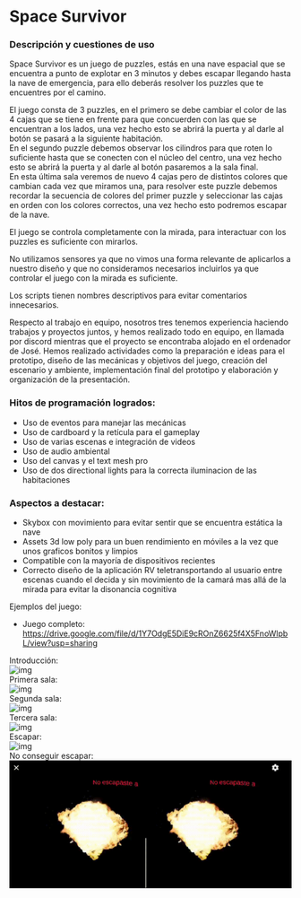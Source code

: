 # Space Survivor

### Descripción y cuestiones de uso

Space Survivor es un juego de puzzles, estás en una nave espacial que se encuentra a punto de explotar en 3 minutos y debes escapar llegando hasta la nave de emergencia, para ello deberás resolver los puzzles que te encuentres por el camino.  

El juego consta de 3 puzzles, en el primero se debe cambiar el color de las 4 cajas que se tiene en frente para que concuerden con las que se encuentran a los lados, una vez hecho esto se abrirá la puerta y al darle al botón se pasará a la siguiente habitación.  
En el segundo puzzle debemos observar los cilindros para que roten lo suficiente hasta que se conecten con el núcleo del centro, una vez hecho esto se abrirá la puerta y al darle al botón pasaremos a la sala final.  
En esta última sala veremos de nuevo 4 cajas pero de distintos colores que cambian cada vez que miramos una, para resolver este puzzle debemos recordar la secuencia de colores del primer puzzle y seleccionar las cajas en orden con los colores correctos, una vez hecho esto podremos escapar de la nave.

El juego se controla completamente con la mirada, para interactuar con los puzzles es suficiente con mirarlos.  

No utilizamos sensores ya que no vimos una forma relevante de aplicarlos a nuestro diseño y que no consideramos necesarios incluirlos ya que controlar el juego con la mirada es suficiente.

Los scripts tienen nombres descriptivos para evitar comentarios innecesarios.

Respecto al trabajo en equipo, nosotros tres tenemos experiencia haciendo trabajos y proyectos juntos, y hemos realizado todo en equipo, en llamada por discord mientras que el proyecto se encontraba alojado en el ordenador de José. Hemos realizado actividades como la preparación e ideas para el prototipo, diseño de las mecánicas y objetivos del juego, creación del escenario y ambiente, implementación final del prototipo y elaboración y organización de la presentación.

### Hitos de programación logrados:  

- Uso de eventos para manejar las mecánicas  
- Uso de cardboard y la retícula para el gameplay  
- Uso de varias escenas e integración de videos
- Uso de audio ambiental  
- Uso del canvas y el text mesh pro
- Uso de dos directional lights para la correcta iluminacion de las habitaciones  


### Aspectos a destacar: 

- Skybox con movimiento para evitar sentir que se encuentra estática la nave
- Assets 3d low poly para un buen rendimiento en móviles a la vez que unos graficos bonitos y limpios
- Compatible con la mayoría de dispositivos recientes
- Correcto diseño de la aplicación RV teletransportando al usuario entre escenas cuando el decida y sin movimiento de la camará mas allá de la mirada para evitar la disonancia cognitiva  


Ejemplos del juego:  

- Juego completo: https://drive.google.com/file/d/1Y7OdgE5DiE9cROnZ6625f4X5FnoWlpbL/view?usp=sharing

Introducción:  
![img](https://github.com/julio-carrasco/prototipo-interfaces/blob/main/Videos/EscenaIntro.gif)  
Primera sala:  
![img](https://github.com/julio-carrasco/prototipo-interfaces/blob/main/Videos/PrimeraSala.gif)  
Segunda sala:  
![img](https://github.com/julio-carrasco/prototipo-interfaces/blob/main/Videos/SegundaSala.gif)  
Tercera sala:  
![img](https://github.com/julio-carrasco/prototipo-interfaces/blob/main/Videos/TerceraSala.gif)  
Escapar:  
![img](https://github.com/julio-carrasco/prototipo-interfaces/blob/main/Videos/Escapar.gif)  
No conseguir escapar:  
![img](https://github.com/julio-carrasco/prototipo-interfaces/blob/main/Videos/Lose_end.gif)
